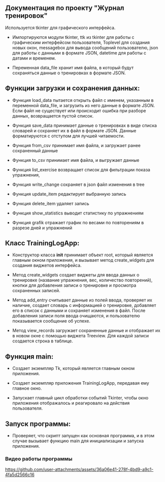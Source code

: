 ## Документация по проекту "Журнал тренировок"
Используется tkinter для графического интерфейса.

- Импортируются модули tkinter, ttk из tkinter для работы с графическим интерфейсом пользователя, Toplevel для создания новых окон, messagebox для вывода сообщений пользователю, json для работы с данными в формате JSON, datetime для работы с датами и временем.

- Переменная data_file хранит имя файла, в который будут сохраняться данные о тренировках в формате JSON.

## Функции загрузки и сохранения данных:

- Функция load_data пытается открыть файл с именем, указанным в переменной data_file, и загрузить из него данные в формате JSON. Если файл не существует или происходит ошибка при разборе данных, возвращается пустой список.

- Функция save_data принимает данные о тренировках в виде списка словарей и сохраняет их в файл в формате JSON. Данные форматируются с отступом для лучшей читаемости.

- Функция from_csv принимает имя файла, и загружает ранее сохраненный данные

- Функция to_csv принимает имя файла, и выгружает данные

- Функция list_exercise  возвращает список для фильтрации показа упражнения,

- Функция write_change сохраняет в json файл изменения в tree

- Функция update_item редактирует выбранную запись

- Функция delete_item  удаляет запись

- Функция show_statistics выводит статистику по упражнениям

- Функция grafik отражает график по весами по повторениям в разрезе дней и упражнений

## Класс TrainingLogApp:

- Конструктор класса __init__ принимает объект root, который является главным окном приложения, и вызывает метод create_widgets для создания виджетов интерфейса.

- Метод create_widgets создает виджеты для ввода данных о тренировке (название упражнения, вес, количество повторений), кнопки для добавления записи о тренировке и просмотра сохраненных записей.

- Метод add_entry считывает данные из полей ввода, проверяет их наличие, создает словарь с информацией о тренировке, добавляет его в список с данными и сохраняет изменения в файл. После добавления записи поля ввода очищаются, и пользователю показывается сообщение об успехе.

- Метод view_records загружает сохраненные данные и отображает их в новом окне с помощью виджета Treeview. Для каждой записи создается строка в таблице.

## Функция main:

- Создает экземпляр Tk, который является главным окном приложения.

- Создает экземпляр приложения TrainingLogApp, передавая ему главное окно.

- Запускает главный цикл обработки событий Tkinter, чтобы окно приложения отображалось и реагировало на действия пользователя.

## Запуск программы:

- Проверяет, что скрипт запущен как основная программа, и в этом случае вызывает функцию main для инициализации и запуска приложения.

### Видео работы программы



https://github.com/user-attachments/assets/36a06e41-278f-4bd9-a9c1-4fa5d2566c16


